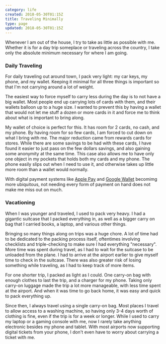 ```yaml
---
category: life
created: 2018-05-30T01:15Z
title: Traveling Minimally
type: page
updated: 2018-05-30T01:15Z
---
```


Whenever I am out of the house, I try to take as little as possible with me. Whether it is for a day trip someplace or traveling across the country, I take only the absolute minimum necessary for where I am going.

### Daily Traveling

For daily traveling out around town, I pack very light: my car keys, my phone, and my wallet. Keeping it minimal for all three things is important so that I'm not carrying around a lot of weight.

The easiest way to force myself to carry less during the day is to not have a big wallet. Most people end up carrying lots of cards with them, and their wallets balloon up to a huge size. I wanted to prevent this by having a wallet that would not let me stuff a dozen or more cards in it and force me to think about what is important to bring along.

My wallet of choice is perfect for this. It has room for 2 cards, no cash, and my phone. By having room for so few cards, I am forced to cut down on what I bring with me. The major reduction came from rewards cards for stores. While there are some savings to be had with these cards, I have found it easier to just pass on the few dollars savings, and also gaining some anonymity at the same time. This case also allows me to have only one object in my pockets that holds both my cards and my phone. The phone easily slips out when I need to use it, and otherwise takes up little more room than a wallet would normally.

With digital payment systems like [Apple Pay](http://www.apple.com/apple-pay/) and [Google Wallet](https://www.google.com/wallet/) becomimg more ubiquitous, not needing every form of payment on hand does not make me miss out on much.

### Vacationing

When I was younger and traveled, I used to pack very heavy. I had a gigantic suitcase that I packed everything in, as well as a bigger carry on bag that I carried books, a laptop, and various other things.

Bringing so many things along on trips was a huge chore. A lot of time had to be dedicated to the packing process itself, oftentimes involving checklists and triple-checking to make sure I had everything "necessary". More time was spent during travel, as I had to wait for the suitcase to be unloaded from the plane. I had to arrive at the airport earlier to give myself time to check in the suitcase. There was also greater risk of losing something while traveling, as I had to keep track of more items.

For one shorter trip, I packed as light as I could. One carry-on bag with enough clothes to last the trip, and a charger for my phone. Taking only carry-on luggage made the trip a lot more manageable, with less time spent at the airport. And when it was time to go back home, it was easy and quick to pack everything up.

Since then, I always travel using a single carry-on bag. Most places I travel to allow access to a washing machine, so having only 3-4 days worth of clothing is fine, even if the trip is for a week or longer. While I used to carry my laptop or a gaming console with me, now I rarely take anything electronic besides my phone and tablet. With most airports now supporting digital tickets from your phone, I don't even have to worry about carrying a ticket with me.
